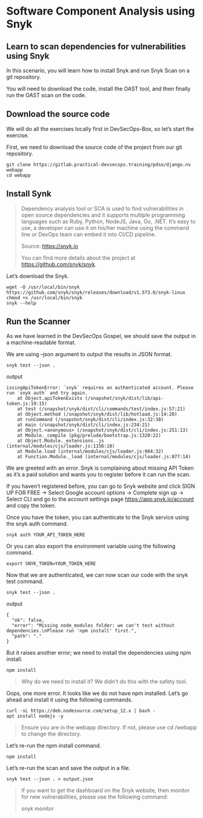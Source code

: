 Software Component Analysis using Snyk
================================================================================
Learn to scan dependencies for vulnerabilities using Snyk
--------------------------------------------------------------------------------

In this scenario, you will learn how to install Snyk and run Snyk Scan on a git repository.

You will need to download the code, install the OAST tool, and then finally run the OAST scan on the code.

Download the source code
----------
We will do all the exercises locally first in DevSecOps-Box, so let’s start the exercise.

First, we need to download the source code of the project from our git repository.

```
git clone https://gitlab.practical-devsecops.training/pdso/django.nv webapp
cd webapp
```

Install Synk
----------

> Dependency analysis tool or SCA is used to find vulnerabilities in open source dependencies and it supports multiple programming languages such as Ruby, Python, NodeJS, Java, Go, .NET. It’s easy to use, a developer can use it on his/her machine using the command line or DevOps team can embed it into CI/CD pipeline.
>
> Source: https://snyk.io
>
> You can find more details about the project at https://github.com/snyk/snyk.

Let’s download the Snyk.

```
wget -O /usr/local/bin/snyk https://github.com/snyk/snyk/releases/download/v1.573.0/snyk-linux
chmod +x /usr/local/bin/snyk
snyk --help
```
Run the Scanner
----------

As we have learned in the DevSecOps Gospel, we should save the output in a machine-readable format.

We are using –json argument to output the results in JSON format.

```
snyk test --json .
```
output

```
issingApiTokenError: `snyk` requires an authenticated account. Please run `snyk auth` and try again.
    at Object.apiTokenExists (/snapshot/snyk/dist/lib/api-token.js:19:15)
    at test (/snapshot/snyk/dist/cli/commands/test/index.js:57:21)
    at Object.method (/snapshot/snyk/dist/lib/hotload.js:14:20)
    at runCommand (/snapshot/snyk/dist/cli/index.js:32:38)
    at main (/snapshot/snyk/dist/cli/index.js:234:21)
    at Object.<anonymous> (/snapshot/snyk/dist/cli/index.js:251:13)
    at Module._compile (pkg/prelude/bootstrap.js:1320:22)
    at Object.Module._extensions..js (internal/modules/cjs/loader.js:1156:10)
    at Module.load (internal/modules/cjs/loader.js:984:32)
    at Function.Module._load (internal/modules/cjs/loader.js:877:14)
```

We are greeted with an error. Snyk is complaining about missing API Token as it’s a paid solution and wants you to register before it can run the scan.

If you haven’t registered before, you can go to Snyk website and click SIGN UP FOR FREE -> Select Google account options -> Complete sign up -> Select CLI and go to the account settings page https://app.snyk.io/account and copy the token.

Once you have the token, you can authenticate to the Snyk service using the snyk auth command.

```
snyk auth YOUR_API_TOKEN_HERE
```

Or you can also export the environment variable using the following command.

```
export SNYK_TOKEN=YOUR_TOKEN_HERE
```

Now that we are authenticated, we can now scan our code with the snyk test command.

```
snyk test --json .
```

output

```
{
  "ok": false,
  "error": "Missing node_modules folder: we can't test without dependencies.\nPlease run 'npm install' first.",
  "path": "."
}
```

But it raises another error; we need to install the dependencies using npm install.

```
npm install
```

>  Why do we need to install it? We didn’t do this with the safety tool.

Oops, one more error. It looks like we do not have npm installed. Let’s go ahead and install it using the following commands.

```
curl -sL https://deb.nodesource.com/setup_12.x | bash -
apt install nodejs -y
```

> Ensure you are in the webapp directory. If not, please use cd /webapp to change the directory.

Let’s re-run the npm install command.

```
npm install
```

Let’s re-run the scan and save the output in a file.

```
snyk test --json . > output.json
```

> If you want to get the dashboard on the Snyk website, then monitor for new vulnerabilities, please use the following command:
>
> snyk monitor
